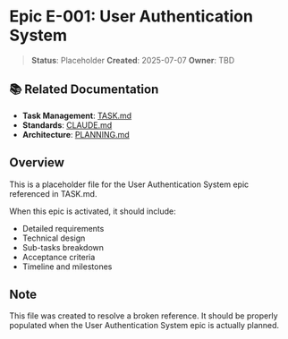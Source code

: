 # Epic E-001: User Authentication System

> **Status**: Placeholder
> **Created**: 2025-07-07
> **Owner**: TBD

## 📚 Related Documentation
- **Task Management**: [TASK.md](../TASK.md)
- **Standards**: [CLAUDE.md](../../CLAUDE.md)
- **Architecture**: [PLANNING.md](../PLANNING.md)

## Overview

This is a placeholder file for the User Authentication System epic referenced in TASK.md.

When this epic is activated, it should include:
- Detailed requirements
- Technical design
- Sub-tasks breakdown
- Acceptance criteria
- Timeline and milestones

## Note

This file was created to resolve a broken reference. It should be properly populated when the User Authentication System epic is actually planned.